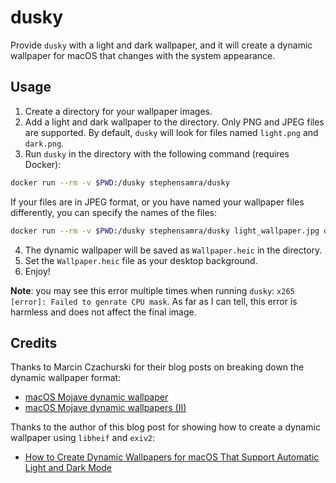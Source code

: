# dusky

Provide `dusky` with a light and dark wallpaper, and it will create a dynamic wallpaper for macOS that changes with the system appearance.

## Usage

1. Create a directory for your wallpaper images.
2. Add a light and dark wallpaper to the directory. Only PNG and JPEG files are supported. By default, `dusky` will look for files named `light.png` and `dark.png`.
3. Run `dusky` in the directory with the following command (requires Docker):

```bash
docker run --rm -v $PWD:/dusky stephensamra/dusky
```

If your files are in JPEG format, or you have named your wallpaper files differently, you can specify the names of the files:

```bash
docker run --rm -v $PWD:/dusky stephensamra/dusky light_wallpaper.jpg dark_wallpaper.jpg
```

4. The dynamic wallpaper will be saved as `Wallpaper.heic` in the directory.
5. Set the `Wallpaper.heic` file as your desktop background.
6. Enjoy!

**Note**: you may see this error multiple times when running `dusky`: `x265 [error]: Failed to genrate CPU mask`. As far as I can tell, this error is harmless and does not affect the final image.

## Credits

Thanks to Marcin Czachurski for their blog posts on breaking down the dynamic wallpaper format:

- [macOS Mojave dynamic wallpaper](https://archive.is/rgq9v)
- [macOS Mojave dynamic wallpapers (II)](https://archive.is/jKYFI)

Thanks to the author of this blog post for showing how to create a dynamic wallpaper using `libheif` and `exiv2`:

- [How to Create Dynamic Wallpapers for macOS That Support Automatic Light and Dark Mode](https://remove.codes/01-dynamic-wallpaper)
